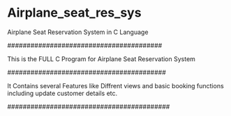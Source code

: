 # Airplane_seat_res_sys
Airplane Seat Reservation System in C Language

########################################

This is the FULL C Program for Airplane Seat Reservation System

#########################################

It Contains several Features like Diffrent views and basic booking functions including update customer details etc.

##########################################
